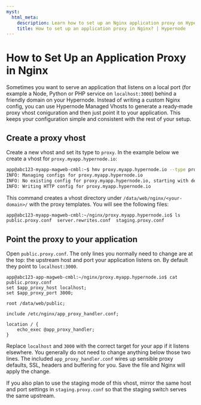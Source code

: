 ```yaml
---
myst:
  html_meta:
    description: Learn how to set up an Nginx application proxy on Hypernode using Managed Vhosts: create a proxy vhost and point it to your app
    title: How to set up an application proxy in Nginx? | Hypernode
---
```


# How to Set Up an Application Proxy in Nginx

Sometimes you want to serve an application that listens on a local port (for example a Node, Python or PHP service on `localhost:3000`) behind a friendly domain on your Hypernode. Instead of writing a custom Nginx config, you can use Hypernode Managed Vhosts to generate a ready‑made proxy vhost coniguration and then just point it to your application. This keeps your configuration simple and consistent with the rest of your setup.

## Create a proxy vhost

Create a new vhost and set its type to `proxy`. In the example below we create a vhost for `proxy.myapp.hypernode.io`:

```bash
app@abc123-myapp-magweb-cmbl:~$ hmv proxy.myapp.hypernode.io --type proxy
INFO: Managing configs for proxy.myapp.hypernode.io
INFO: No existing config for proxy.myapp.hypernode.io, starting with default options
INFO: Writing HTTP config for proxy.myapp.hypernode.io
```

This command creates a vhost directory under `/data/web/nginx/<your-domain>/` with the proxy templates. You will see the following files:

```bash
app@abc123-myapp-magweb-cmbl:~/nginx/proxy.myapp.hypernode.io$ ls
public.proxy.conf  server.rewrites.conf  staging.proxy.conf
```

## Point the proxy to your application

Open `public.proxy.conf`. The only lines you normally need to change are at the top: the upstream host and port your application listens on. By default they point to `localhost:3000`.

```nginx
app@abc123-app-magweb-cmbl:~/nginx/proxy.myapp.hypernode.io$ cat public.proxy.conf
set $app_proxy_host localhost;
set $app_proxy_port 3000;

root /data/web/public;

include /etc/nginx/app_proxy_handler.conf;

location / {
    echo_exec @app_proxy_handler;
}
```

Replace `localhost` and `3000` with the correct target for your app if it listens elsewhere. You generally do not need to change anything below those two lines. The included `app_proxy_handler.conf` wires up sensible proxy defaults, SSL, headers and buffering for you. Save the file and Nginx will apply the change.

If you also plan to use the staging mode of this vhost, mirror the same host and port settings in `staging.proxy.conf` so that the staging switch serves the same upstream.
